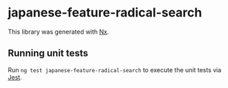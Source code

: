 # japanese-feature-radical-search

This library was generated with [Nx](https://nx.dev).

## Running unit tests

Run `ng test japanese-feature-radical-search` to execute the unit tests via [Jest](https://jestjs.io).
